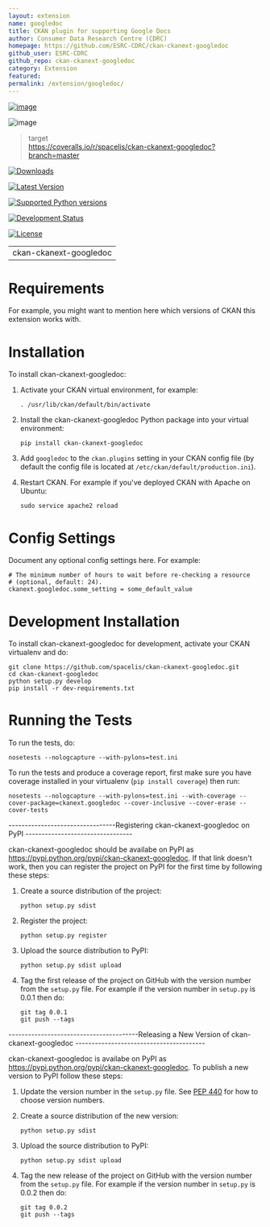```yaml
---
layout: extension
name: googledoc
title: CKAN plugin for supporting Google Docs
author: Consumer Data Research Centre (CDRC)
homepage: https://github.com/ESRC-CDRC/ckan-ckanext-googledoc
github_user: ESRC-CDRC
github_repo: ckan-ckanext-googledoc
category: Extension
featured: 
permalink: /extension/googledoc/
---
```



[![image](https://travis-ci.org/spacelis/ckan-ckanext-googledoc.svg?branch=master)](https://travis-ci.org/spacelis/ckan-ckanext-googledoc)

![image](https://coveralls.io/repos/spacelis/ckan-ckanext-googledoc/badge.png?branch=master)

> target  
> <https://coveralls.io/r/spacelis/ckan-ckanext-googledoc?branch=master>

[![Downloads](https://pypip.in/download/ckan-ckanext-googledoc/badge.svg)](https://pypi.python.org/pypi//ckan-ckanext-googledoc/)

[![Latest Version](https://pypip.in/version/ckan-ckanext-googledoc/badge.svg)](https://pypi.python.org/pypi/ckan-ckanext-googledoc/)

[![Supported Python versions](https://pypip.in/py_versions/ckan-ckanext-googledoc/badge.svg)](https://pypi.python.org/pypi/ckan-ckanext-googledoc/)

[![Development Status](https://pypip.in/status/ckan-ckanext-googledoc/badge.svg)](https://pypi.python.org/pypi/ckan-ckanext-googledoc/)

[![License](https://pypip.in/license/ckan-ckanext-googledoc/badge.svg)](https://pypi.python.org/pypi/ckan-ckanext-googledoc/)

|                        |
|------------------------|
| ckan-ckanext-googledoc |

Requirements
============

For example, you might want to mention here which versions of CKAN this extension works with.

Installation
============

To install ckan-ckanext-googledoc:

1.  Activate your CKAN virtual environment, for example:

        . /usr/lib/ckan/default/bin/activate

2.  Install the ckan-ckanext-googledoc Python package into your virtual environment:

        pip install ckan-ckanext-googledoc

3.  Add `googledoc` to the `ckan.plugins` setting in your CKAN config file (by default the config file is located at `/etc/ckan/default/production.ini`).
4.  Restart CKAN. For example if you've deployed CKAN with Apache on Ubuntu:

        sudo service apache2 reload

Config Settings
===============

Document any optional config settings here. For example:

    # The minimum number of hours to wait before re-checking a resource
    # (optional, default: 24).
    ckanext.googledoc.some_setting = some_default_value

Development Installation
========================

To install ckan-ckanext-googledoc for development, activate your CKAN virtualenv and do:

    git clone https://github.com/spacelis/ckan-ckanext-googledoc.git
    cd ckan-ckanext-googledoc
    python setup.py develop
    pip install -r dev-requirements.txt

Running the Tests
=================

To run the tests, do:

    nosetests --nologcapture --with-pylons=test.ini

To run the tests and produce a coverage report, first make sure you have coverage installed in your virtualenv (`pip install coverage`) then run:

    nosetests --nologcapture --with-pylons=test.ini --with-coverage --cover-package=ckanext.googledoc --cover-inclusive --cover-erase --cover-tests

---------------------------------Registering ckan-ckanext-googledoc on PyPI ---------------------------------

ckan-ckanext-googledoc should be availabe on PyPI as <https://pypi.python.org/pypi/ckan-ckanext-googledoc>. If that link doesn't work, then you can register the project on PyPI for the first time by following these steps:

1.  Create a source distribution of the project:

        python setup.py sdist

2.  Register the project:

        python setup.py register

3.  Upload the source distribution to PyPI:

        python setup.py sdist upload

4.  Tag the first release of the project on GitHub with the version number from the `setup.py` file. For example if the version number in `setup.py` is 0.0.1 then do:

        git tag 0.0.1
        git push --tags

----------------------------------------Releasing a New Version of ckan-ckanext-googledoc ----------------------------------------

ckan-ckanext-googledoc is availabe on PyPI as <https://pypi.python.org/pypi/ckan-ckanext-googledoc>. To publish a new version to PyPI follow these steps:

1.  Update the version number in the `setup.py` file. See [PEP 440](http://legacy.python.org/dev/peps/pep-0440/#public-version-identifiers) for how to choose version numbers.
2.  Create a source distribution of the new version:

        python setup.py sdist

3.  Upload the source distribution to PyPI:

        python setup.py sdist upload

4.  Tag the new release of the project on GitHub with the version number from the `setup.py` file. For example if the version number in `setup.py` is 0.0.2 then do:

        git tag 0.0.2
        git push --tags



